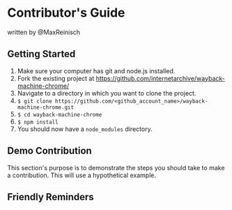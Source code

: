 # Contributor's Guide
written by @MaxReinisch


## Getting Started
1) Make sure your computer has git and node.js installed.  
2) Fork the existing project at https://github.com/internetarchive/wayback-machine-chrome/
3) Navigate to a directory in which you want to clone the project.
4) `$ git clone https://github.com/<github_account_name>/wayback-machine-chrome.git`
5) `$ cd wayback-machine-chrome`
6) `$ npm install`
7) You should now have a `node_modules` directory.  

## Demo Contribution
This section's purpose is to demonstrate the steps you should take to make a contribution.  This will use a hypothetical example.  

## Friendly Reminders

##  
